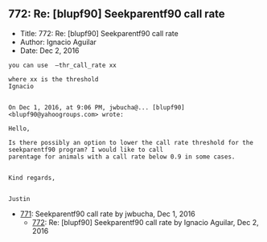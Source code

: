 ## 772: Re: [blupf90] Seekparentf90 call rate

- Title: 772: Re: [blupf90] Seekparentf90 call rate
- Author: Ignacio Aguilar
- Date: Dec 2, 2016
```
you can use  —thr_call_rate xx

where xx is the threshold
Ignacio 


On Dec 1, 2016, at 9:06 PM, jwbucha@... [blupf90] <blupf90@yahoogroups.com> wrote:

Hello,

Is there possibly an option to lower the call rate threshold for the seekparentf90 program? I would like to call
parentage for animals with a call rate below 0.9 in some cases.


Kind regards,


Justin
```

- [771](0771.md): Seekparentf90 call rate by jwbucha, Dec 1, 2016
    - [772](0772.md): Re: [blupf90] Seekparentf90 call rate by Ignacio Aguilar, Dec 2, 2016
